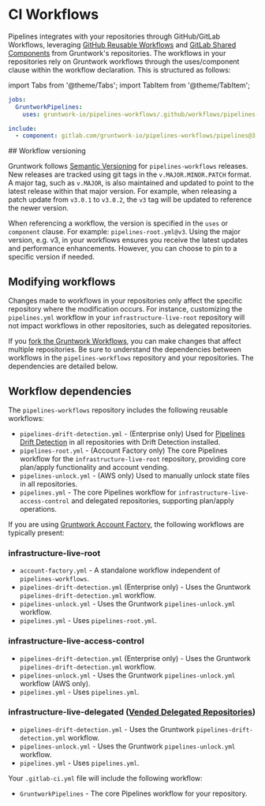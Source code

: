 # CI Workflows

Pipelines integrates with your repositories through GitHub/GitLab Workflows, leveraging [GitHub Reusable Workflows](https://docs.github.com/en/actions/sharing-automations/reusing-workflows) and [GitLab Shared Components](https://docs.gitlab.com/ee/ci/components/) from Gruntwork's repositories. The workflows in your repositories rely on Gruntwork workflows through the uses/component clause within the workflow declaration. This is structured as follows:

import Tabs from '@theme/Tabs';
import TabItem from '@theme/TabItem';

<Tabs>
<TabItem value="github" label="GitHub">

```yml
jobs:
  GruntworkPipelines:
    uses: gruntwork-io/pipelines-workflows/.github/workflows/pipelines-root.yml@v3
```

</TabItem>
<TabItem value="gitlab" label="GitLab">

```yml
include:
  - component: gitlab.com/gruntwork-io/pipelines-workflows/pipelines@3
```

</TabItem>
</Tabs>
## Workflow versioning

Gruntwork follows [Semantic Versioning](https://semver.org/) for `pipelines-workflows` releases. New releases are tracked using git tags in the `v.MAJOR.MINOR.PATCH` format. A major tag, such as `v.MAJOR`, is also maintained and updated to point to the latest release within that major version. For example, when releasing a patch update from `v3.0.1` to `v3.0.2`, the `v3` tag will be updated to reference the newer version.

When referencing a workflow, the version is specified in the `uses` or `component` clause. For example: `pipelines-root.yml@v3`. Using the major version, e.g. v3, in your workflows ensures you receive the latest updates and performance enhancements. However, you can choose to pin to a specific version if needed.

## Modifying workflows

Changes made to workflows in your repositories only affect the specific repository where the modification occurs. For instance, customizing the `pipelines.yml` workflow in your `infrastructure-live-root` repository will not impact workflows in other repositories, such as delegated repositories.

If you [fork the Gruntwork Workflows](https://docs.gruntwork.io/2.0/docs/pipelines/guides/extending-pipelines#extend-the-github-actions-workflow), you can make changes that affect multiple repositories. Be sure to understand the dependencies between workflows in the `pipelines-workflows` repository and your repositories. The dependencies are detailed below.

## Workflow dependencies

<Tabs>
<TabItem value="github" label="GitHub">

The `pipelines-workflows` repository includes the following reusable workflows:

- `pipelines-drift-detection.yml` - (Enterprise only) Used for [Pipelines Drift Detection](/2.0/docs/pipelines/concepts/drift-detection) in all repositories with Drift Detection installed.
- `pipelines-root.yml` - (Account Factory only) The core Pipelines workflow for the `infrastructure-live-root` repository, providing core plan/apply functionality and account vending.
- `pipelines-unlock.yml` - (AWS only) Used to manually unlock state files in all repositories.
- `pipelines.yml` - The core Pipelines workflow for `infrastructure-live-access-control` and delegated repositories, supporting plan/apply operations.

If you are using [Gruntwork Account Factory](/2.0/docs/accountfactory/concepts/), the following workflows are typically present:

### infrastructure-live-root

- `account-factory.yml` - A standalone workflow independent of `pipelines-workflows`.
- `pipelines-drift-detection.yml` (Enterprise only) - Uses the Gruntwork `pipelines-drift-detection.yml` workflow.
- `pipelines-unlock.yml` - Uses the Gruntwork `pipelines-unlock.yml` workflow.
- `pipelines.yml` - Uses `pipelines-root.yml`.

### infrastructure-live-access-control

- `pipelines-drift-detection.yml` (Enterprise only) - Uses the Gruntwork `pipelines-drift-detection.yml` workflow.
- `pipelines-unlock.yml` - Uses the Gruntwork `pipelines-unlock.yml` workflow (AWS only).
- `pipelines.yml` - Uses `pipelines.yml`.

### infrastructure-live-delegated ([Vended Delegated Repositories](/2.0/docs/accountfactory/guides/delegated-repositories))

- `pipelines-drift-detection.yml` - Uses the Gruntwork `pipelines-drift-detection.yml` workflow.
- `pipelines-unlock.yml` - Uses the Gruntwork `pipelines-unlock.yml` workflow.
- `pipelines.yml` - Uses `pipelines.yml`.

</TabItem>
<TabItem value="gitlab" label="GitLab">

Your `.gitlab-ci.yml` file will include the following workflow:

- `GruntworkPipelines` - The core Pipelines workflow for your repository.

</TabItem>
</Tabs>

